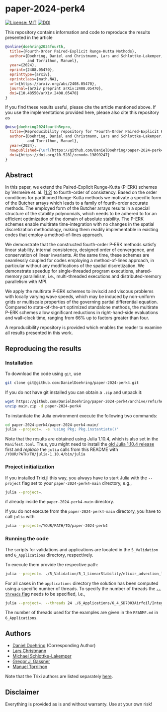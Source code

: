 # paper-2024-perk4
[![License: MIT](https://img.shields.io/badge/License-MIT-success.svg)](https://opensource.org/licenses/MIT)
[![DOI](https://zenodo.org/badge/863491454.svg)](https://doi.org/10.5281/zenodo.13899246)

This repository contains information and code to reproduce the results presented in the article
```bibtex
@online{doehring2024fourth,
  title={Fourth-Order Paired-Explicit Runge-Kutta Methods},
  author={Doehring, Daniel and Christmann, Lars and Schlottke-Lakemper, Michael and Gassner, Gregor J.
          and Torrilhon, Manuel},
  year={2024},
  eprint={2408.05470},
  eprinttype={arxiv},
  eprintclass={math.NA},
  url={https://arxiv.org/abs/2408.05470},
  journal={arXiv preprint arXiv:2408.05470},
  doi={10.48550/arXiv.2408.05470}
}
```

If you find these results useful, please cite the article mentioned above. If you use the implementations provided here, please also cite this repository as
```bibtex
@misc{doehring2024fourthRepro,
  title={Reproducibility repository for "Fourth-Order Paired-Explicit Runge-Kutta Methods"},
  author={Doehring, Daniel and Christmann, Lars and Schlottke-Lakemper, Michael and Gassner, Gregor J.
          and Torrilhon, Manuel},
  year={2024},
  howpublished={\url{https://github.com/DanielDoehring/paper-2024-perk4}},
  doi={https://doi.org/10.5281/zenodo.13899247}
}
```

## Abstract

In this paper, we extend the Paired-Explicit Runge-Kutta (P-ERK) schemes by Vermeire et. al. [[1](https://doi.org/10.1016/j.jcp.2019.05.014),[2](https://doi.org/10.1016/j.jcp.2022.111470)] to fourth-order of consistency.
Based on the order conditions for partitioned Runge-Kutta methods we motivate a specific form of the Butcher arrays which leads to a family of fourth-order accurate methods.
The employed form of the Butcher arrays results in a special structure of the stability polynomials, which needs to be adhered to for an efficient optimization of the domain of absolute stability.
The P-ERK schemes enable multirate time-integration with no changes in the spatial discretization methodology, making them readily implementable in existing codes that employ a method-of-lines approach.

We demonstrate that the constructed fourth-order P-ERK methods satisfy linear stability, internal consistency, designed order of convergence, and conservation of linear invariants.
At the same time, these schemes are seamlessly coupled for codes employing a method-of-lines approach, in particular without any modifications of the spatial discretization.
We demonstrate speedup for single-threaded program executions, shared-memory parallelism, i.e., multi-threaded executions and distributed-memory parallelism with MPI.

We apply the multirate P-ERK schemes to inviscid and viscous problems with locally varying wave speeds, which may be induced by non-uniform grids or multiscale properties of the governing partial differential equation.
Compared to state-of-the-art optimized standalone methods, the multirate P-ERK schemes allow significant reductions in right-hand-side evaluations and wall-clock time, ranging from 66% up to factors greater than four.

A reproducibility repository is provided which enables the reader to examine all results presented in this work.
## Reproducing the results

### Installation

To download the code using `git`, use 

```bash
git clone git@github.com:DanielDoehring/paper-2024-perk4.git
``` 

If you do not have git installed you can obtain a `.zip` and unpack it:
```bash
wget https://github.com/DanielDoehring/paper-2024-perk4/archive/refs/heads/main.zip
unzip main.zip -d paper-2024-perk4
```

To instantiate the Julia environment execute the following two commands:
```bash
cd paper-2024-perk4/paper-2024-perk4-main/
julia --project=. -e 'using Pkg; Pkg.instantiate()'
```

Note that the results are obtained using Julia 1.10.4, which is also set in the `Manifest.toml`.
Thus, you might need to install the [old Julia 1.10.4 release](https://julialang.org/downloads/oldreleases/) first
and *replace* the `julia` calls from this README with
`/YOUR/PATH/TO/julia-1.10.4/bin/julia`

### Project initialization

If you installed Trixi.jl this way, you always have to start Julia with the `--project` flag set to your `paper-2024-perk4-main` directory, e.g.,
```bash
julia --project=.
```
if already inside the `paper-2024-perk4-main` directory.

If you do not execute from the `paper-2024-perk4-main` directory, you have to call `julia` with
```bash
julia --project=/YOUR/PATH/TO/paper-2024-perk4
```

### Running the code

The scripts for validations and applications are located in the `5_Validation` and `6_Applications` directory, respectively.

To execute them provide the respective path:

```bash
julia --project=. ./5_Validation/5_1_LinearStability/elixir_advection_linear_stability.jl
```

For all cases in the `applications` directory the solution has been computed using a specific number of 
threads.
To specify the number of threads the [`--threads` flag](https://docs.julialang.org/en/v1/manual/multi-threading/#Starting-Julia-with-multiple-threads) needs to be specified, i.e., 
```bash
julia --project=. --threads 24 ./6_Applications/6_4_SD7003Airfoil/Integrators_PERK4.jl
```
The number of threads used for the examples are given in the `README.md` in `6_Applications`.

## Authors

* [Daniel Doehring](https://www.acom.rwth-aachen.de/the-lab/team-people/name:daniel_doehring) (Corresponding Author)
* [Lars Christmann](https://github.com/lchristm)
* [Michael Schlottke-Lakemper](https://lakemper.eu/)
* [Gregor J. Gassner](https://www.mi.uni-koeln.de/NumSim/gregor-gassner/)
* [Manuel Torrilhon](https://www.acom.rwth-aachen.de/the-lab/team-people/name:manuel_torrilhon)

Note that the Trixi authors are listed separately [here](https://github.com/trixi-framework/paper-2024-amr-paired-rk/blob/main/Trixi.jl-v0.5.42%2Bmod/AUTHORS.md).

## Disclaimer

Everything is provided as is and without warranty. Use at your own risk!
